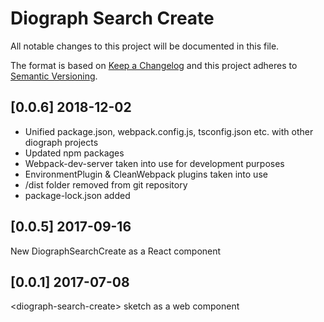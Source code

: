 # Diograph Search Create
All notable changes to this project will be documented in this file.

The format is based on [Keep a Changelog](http://keepachangelog.com/en/1.0.0/)
and this project adheres to [Semantic Versioning](http://semver.org/spec/v2.0.0.html).

## [0.0.6] 2018-12-02
- Unified package.json, webpack.config.js, tsconfig.json etc. with other diograph projects
- Updated npm packages
- Webpack-dev-server taken into use for development purposes
- EnvironmentPlugin & CleanWebpack plugins taken into use
- /dist folder removed from git repository
- package-lock.json added

## [0.0.5] 2017-09-16

New DiographSearchCreate as a React component


## [0.0.1] 2017-07-08

&lt;diograph-search-create> sketch as a web component

